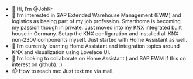 - 👋 Hi, I’m @JohKr
- 👀 I’m interested in SAP Extended Warehouse Management (EWM) and logistics as beeing part of my job profession. Smarthome is becoming my passion though in private. Just moved into my KNX integrated built house in Germany. Setup the KNX configuration and installed all KNX non-230V components myself. Just started with Home Assistant as well. 
- 🌱 I’m currently learning Home Assistant and integration topics around KNX and visualization using Lovelace UI.
- 💞️ I’m looking to collaborate on Home Assistant ( and SAP EWM if this on interest on github). :)
- 📫 How to reach me: Just text me via mail.

<!---
JohKr/JohKr is a ✨ special ✨ repository because its `README.md` (this file) appears on your GitHub profile.
You can click the Preview link to take a look at your changes.
--->
